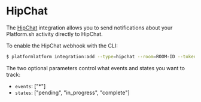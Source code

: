 # HipChat

The [HipChat](https://hipchat.com) integration allows you to send
notifications about your Platform.sh activity directly to HipChat.

To enable the HipChat webhook with the CLI:

```bash
$ platformlatform integration:add --type=hipchat --room=ROOM-ID --token=HIPCHAT-TOKEN
```

The two optional parameters control what events and states you want to
track:

-   `events`: ["*"]
-   `states`: ["pending", "in_progress", "complete"]